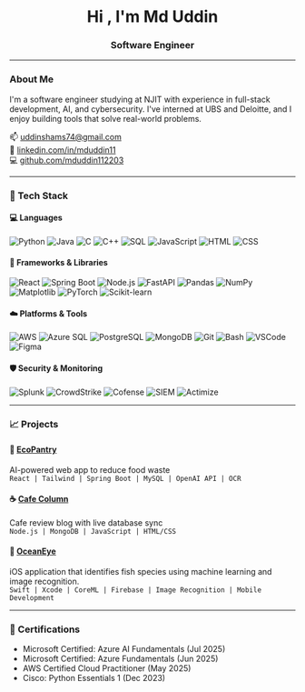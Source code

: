 <h1 align="center">Hi , I'm Md Uddin</h1>
<h3 align="center">Software Engineer</h3>

---

###  About Me

I'm a software engineer studying at NJIT with experience in full-stack development, AI, and cybersecurity. I've interned at UBS and Deloitte, and I enjoy building tools that solve real-world problems.

📫 [uddinshams74@gmail.com](mailto:uddinshams74@gmail.com)  
🔗 [linkedin.com/in/mduddin11](https://linkedin.com/in/mduddin11)  
💻 [github.com/mduddin112203](https://github.com/mduddin112203)

---

### 🧰 Tech Stack

#### 💻 Languages  
![Python](https://img.shields.io/badge/Python-3776AB?logo=python&logoColor=white)
![Java](https://img.shields.io/badge/Java-ED8B00?logo=java&logoColor=white)
![C](https://img.shields.io/badge/C-00599C?logo=c&logoColor=white)
![C++](https://img.shields.io/badge/C++-00599C?logo=c%2B%2B&logoColor=white)
![SQL](https://img.shields.io/badge/SQL-4479A1?logo=mysql&logoColor=white)
![JavaScript](https://img.shields.io/badge/JavaScript-F7DF1E?logo=javascript&logoColor=black)
![HTML](https://img.shields.io/badge/HTML5-E34F26?logo=html5&logoColor=white)
![CSS](https://img.shields.io/badge/CSS3-1572B6?logo=css3&logoColor=white)

#### 🧱 Frameworks & Libraries  
![React](https://img.shields.io/badge/React-20232A?logo=react&logoColor=61DAFB)
![Spring Boot](https://img.shields.io/badge/Spring_Boot-6DB33F?logo=springboot&logoColor=white)
![Node.js](https://img.shields.io/badge/Node.js-339933?logo=nodedotjs&logoColor=white)
![FastAPI](https://img.shields.io/badge/FastAPI-009688?logo=fastapi&logoColor=white)
![Pandas](https://img.shields.io/badge/Pandas-150458?logo=pandas&logoColor=white)
![NumPy](https://img.shields.io/badge/NumPy-013243?logo=numpy&logoColor=white)
![Matplotlib](https://img.shields.io/badge/Matplotlib-11557C?logo=matplotlib&logoColor=white)
![PyTorch](https://img.shields.io/badge/PyTorch-EE4C2C?logo=pytorch&logoColor=white)
![Scikit-learn](https://img.shields.io/badge/Scikit--learn-F7931E?logo=scikit-learn&logoColor=white)

#### ☁️ Platforms & Tools  
![AWS](https://img.shields.io/badge/AWS-232F3E?logo=amazonaws&logoColor=white)
![Azure SQL](https://img.shields.io/badge/Azure_SQL-0078D4?logo=microsoftazure&logoColor=white)
![PostgreSQL](https://img.shields.io/badge/PostgreSQL-336791?logo=postgresql&logoColor=white)
![MongoDB](https://img.shields.io/badge/MongoDB-47A248?logo=mongodb&logoColor=white)
![Git](https://img.shields.io/badge/Git-F05032?logo=git&logoColor=white)
![Bash](https://img.shields.io/badge/Bash-4EAA25?logo=gnubash&logoColor=white)
![VSCode](https://img.shields.io/badge/VS_Code-007ACC?logo=visualstudiocode&logoColor=white)
![Figma](https://img.shields.io/badge/Figma-F24E1E?logo=figma&logoColor=white)

#### 🛡️ Security & Monitoring  
![Splunk](https://img.shields.io/badge/Splunk-000000?logo=splunk&logoColor=white)
![CrowdStrike](https://img.shields.io/badge/CrowdStrike-E91329?logo=crowdstrike&logoColor=white)
![Cofense](https://img.shields.io/badge/Cofense-003264?logoColor=white)
![SIEM](https://img.shields.io/badge/SIEM-0052CC?style=flat)
![Actimize](https://img.shields.io/badge/NICE%20Actimize-0086BF?style=flat&logoColor=white)

---

### 📈 Projects

#### 🥫 [EcoPantry](https://devpost.com/software/ecopantry-4u2qbj)  
AI-powered web app to reduce food waste  
`React | Tailwind | Spring Boot | MySQL | OpenAI API | OCR`

#### ☕ [Cafe Column](http://cafecolumn.com/)  
Cafe review blog with live database sync  
`Node.js | MongoDB | JavaScript | HTML/CSS`

#### 🌊 [OceanEye](https://github.com/TanAhm10/OceanEye)  
iOS application that identifies fish species using machine learning and image recognition.   
`Swift | Xcode | CoreML | Firebase | Image Recognition | Mobile Development`

---

### 📄 Certifications

-  Microsoft Certified: Azure AI Fundamentals (Jul 2025)  
-  Microsoft Certified: Azure Fundamentals (Jun 2025)  
-  AWS Certified Cloud Practitioner (May 2025)  
-  Cisco: Python Essentials 1 (Dec 2023)

